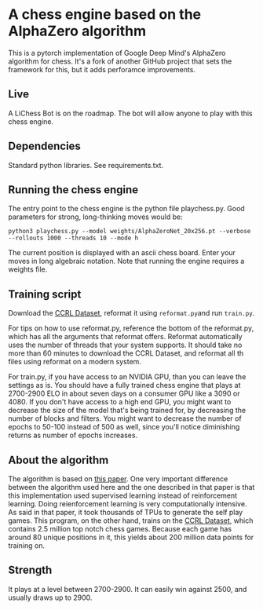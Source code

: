 
# A chess engine based on the AlphaZero algorithm

This is a pytorch implementation of Google Deep Mind's AlphaZero algorithm for chess. It's a fork of another GitHub project that sets the framework for this, but it adds perforamce improvements.

## Live

A LiChess Bot is on the roadmap. The bot will allow anyone to play with this chess engine.

## Dependencies

Standard python libraries. See requirements.txt.

## Running the chess engine

The entry point to the chess engine is the python file playchess.py. Good parameters for strong, long-thinking moves would be:
```
python3 playchess.py --model weights/AlphaZeroNet_20x256.pt --verbose --rollouts 1000 --threads 10 --mode h
```
The current position is displayed with an ascii chess board. Enter your moves in long algebraic notation. Note that running the engine requires a weights file.  

## Training script

Download the [CCRL Dataset](https://lczero.org/blog/2018/09/a-standard-dataset/), reformat it using `reformat.py`and run `train.py`.

For tips on how to use reformat.py, reference the bottom of the reformat.py, which has all the arguments that reformat offers. Reformat automatically uses the number of threads that your system supports. It should take no more than 60 minutes to download the CCRL Dataset, and reformat all th files using reformat on a modern system.

For train.py, if you have access to an NVIDIA GPU, than you can leave the settings as is. You should have a fully trained chess engine that plays at 2700-2900 ELO in about seven days on a consumer GPU like a 3090 or 4080. If you don't have access to a high end GPU, you might want to decrease the size of the model that's being trained for, by decreasing the number of blocks and filters. You might want to decrease the number of epochs to 50-100 instead of 500 as well, since you'll notice diminishing returns as number of epochs increases.

## About the algorithm

The algorithm is based on [this paper](https://arxiv.org/pdf/1712.01815.pdf). One very important difference between the algorithm used here and the one described in that paper is that this implementation used supervised learning instead of reinforcement learning. Doing reienforcement learning is very computationally intensive. As said in that paper, it took thousands of TPUs to generate the self play games. This program, on the other hand, trains on the [CCRL Dataset](https://lczero.org/blog/2018/09/a-standard-dataset/), which contains 2.5 million top notch chess games. Because each game has around 80 unique positions in it, this yields about 200 million data points for training on. 

## Strength

It plays at a level between 2700-2900. It can easily win against 2500, and usually draws up to 2900.
